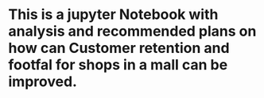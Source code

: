 # This is a jupyter Notebook with analysis and recommended plans on how can Customer retention and footfal for shops in a mall can be improved.
